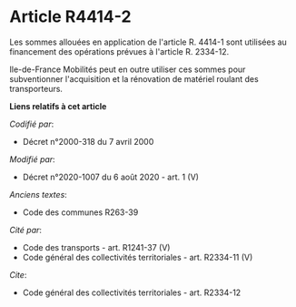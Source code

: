 # Article R4414-2

Les sommes allouées en application de l'article R. 4414-1 sont utilisées au financement des opérations prévues à l'article R.
2334-12.

Ile-de-France Mobilités peut en outre utiliser ces sommes pour subventionner l'acquisition et la rénovation de matériel
roulant des transporteurs.

**Liens relatifs à cet article**

_Codifié par_:

  - Décret n°2000-318 du 7 avril 2000

_Modifié par_:

  - Décret n°2020-1007 du 6 août 2020 - art. 1 (V)

_Anciens textes_:

  - Code des communes R263-39

_Cité par_:

  - Code des transports - art. R1241-37 (V)
  - Code général des collectivités territoriales - art. R2334-11 (V)

_Cite_:

  - Code général des collectivités territoriales - art. R2334-12
